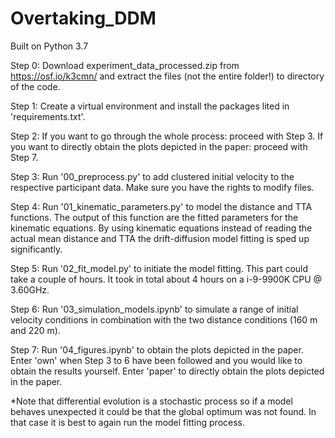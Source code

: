 # Overtaking_DDM

Built on Python 3.7

Step 0:
Download experiment_data_processed.zip from  https://osf.io/k3cmn/ and extract the files (not the entire folder!) to directory of the code.

Step 1:
Create a virtual environment and install the packages lited in 'requirements.txt'.

Step 2: 
If you want to go through the whole process: proceed with Step 3.
If you want to directly obtain the plots depicted in the paper: proceed with Step 7.

Step 3:
Run '00_preprocess.py' to add clustered initial velocity to the respective participant data. Make sure you have the rights to modify files.

Step 4:
Run '01_kinematic_parameters.py' to model the distance and TTA functions. The output of this function are the fitted parameters for the kinematic equations.
By using kinematic equations instead of reading the actual mean distance and TTA the drift-diffusion model fitting is sped up significantly.

Step 5:
Run '02_fit_model.py' to initiate the model fitting. This part could take a couple of hours. It took in total about 4 hours on a i-9-9900K CPU @ 3.60GHz.

Step 6:
Run '03_simulation_models.ipynb' to simulate a range of initial velocity conditions in combination with the two distance conditions (160 m and 220 m).

Step 7:
Run '04_figures.ipynb' to obtain the plots depicted in the paper. 
Enter 'own' when Step 3 to 6 have been followed and you would like to obtain the results yourself. 
Enter 'paper' to directly obtain the plots depicted in the paper. 

*Note that differential evolution is a stochastic process so if a model behaves unexpected it could be that the global optimum was not found. In that case it is best to again run the model fitting process.
